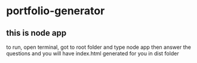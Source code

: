 # portfolio-generator
 
 
 ## this is node app
 
to run, open terminal, got to root folder and type node app then answer the questions and you will have index.html generated for you in dist folder
  
